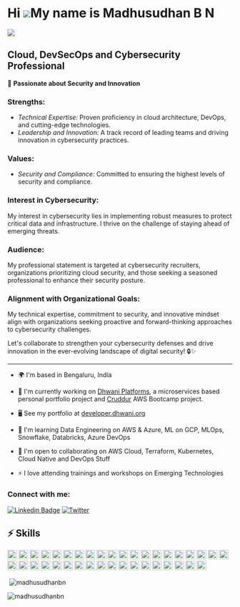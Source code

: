 Hi ![](https://user-images.githubusercontent.com/18350557/176309783-0785949b-9127-417c-8b55-ab5a4333674e.gif)My name is Madhusudhan B N
=======================================================================================================================================

<div>
<img align="center" src="https://i.imgur.com/4ASafy0.png">
</div>

<!-- ## ⚡ Interests
<div>
<img align="center" alt="coding" width="800" src="https://www.digitalonus.com/wp-content/uploads/2019/07/DOU-GIF4.gif">
</div> -->

## Cloud, DevSecOps and Cybersecurity Professional

🔐 **Passionate about Security and Innovation**

### Strengths:
- *Technical Expertise:* Proven proficiency in cloud architecture, DevOps, and cutting-edge technologies.
- *Leadership and Innovation:* A track record of leading teams and driving innovation in cybersecurity practices.

### Values:
- *Security and Compliance:* Committed to ensuring the highest levels of security and compliance.

### Interest in Cybersecurity:
My interest in cybersecurity lies in implementing robust measures to protect critical data and infrastructure. I thrive on the challenge of staying ahead of emerging threats.

### Audience:
My professional statement is targeted at cybersecurity recruiters, organizations prioritizing cloud security, and those seeking a seasoned professional to enhance their security posture.

### Alignment with Organizational Goals:
My technical expertise, commitment to security, and innovative mindset align with organizations seeking proactive and forward-thinking approaches to cybersecurity challenges.

Let's collaborate to strengthen your cybersecurity defenses and drive innovation in the ever-evolving landscape of digital security! 🔒✨

---

* 🌍  I'm based in Bengaluru, India

* 🚀  I'm currently working on [Dhwani Platforms](http://dhwani.org), a microservices based personal portfolio project and [Cruddur](https://github.com/madhusudhanbn/aws-bootcamp-cruddur-2023) AWS Bootcamp project.

* 🖥️  See my portfolio at [developer.dhwani.org](http://developer.dhwani.org)

* 🧠  I'm learning Data Engineering on AWS & Azure, ML on GCP, MLOps, Snowflake, Databricks, Azure DevOps

* 🤝  I'm open to collaborating on AWS Cloud, Terraform, Kubernetes, Cloud Native and DevOps Stuff

* ⚡  I love attending trainings and workshops on Emerging Technologies

### Connect with me:
[![Linkedin Badge](https://img.shields.io/badge/-madhusudhanbn-blue?style=flat-square&logo=Linkedin&logoColor=white&link=https://www.linkedin.com/in/madhusudhanbn/)](https://www.linkedin.com/in/madhusudhanbn/)
[![Twitter](https://img.shields.io/badge/Twitter-blue?style=social&logo=twitter)](https://twitter.com/madhusudhanbn)


## ⚡ Skills

<a href="https://www.typescriptlang.org/" title="Typescript"><img src="https://github.com/get-icon/geticon/raw/master/icons/typescript-icon.svg" alt="Typescript" width="21px" height="21px"></a>
<a href="https://developer.mozilla.org/en-US/docs/Web/JavaScript" title="JavaScript"><img src="https://github.com/get-icon/geticon/raw/master/icons/javascript.svg" alt="JavaScript" width="21px" height="21px"></a>
<a href="https://reactjs.org/" title="React"><img src="https://github.com/get-icon/geticon/raw/master/icons/react.svg" alt="React" width="21px" height="21px"></a>
<a href="https://angular.io/" title="Angular"><img src="https://github.com/get-icon/geticon/raw/master/icons/angular-icon.svg" alt="Angular" width="21px" height="21px"></a>
<a href="https://nodejs.org/" title="Node.js"><img src="https://github.com/get-icon/geticon/raw/master/icons/nodejs-icon.svg" alt="Node.js" width="21px" height="21px"></a>
<a href="https://expressjs.com/" title="Express"><img src="https://github.com/get-icon/geticon/raw/master/icons/express.svg" alt="Express" width="21px" height="21px"></a>
<a href="https://nextjs.org/" title="Next.js"><img src="https://github.com/get-icon/geticon/raw/master/icons/nextjs-icon.svg" alt="Next.js" width="21px" height="21px"></a>
<a href="https://www.java.com/" title="Java"><img src="https://github.com/get-icon/geticon/raw/master/icons/java.svg" alt="Java" width="21px" height="21px"></a>
<a href="https://spring.io/" title="Spring"><img src="https://github.com/get-icon/geticon/raw/master/icons/spring.svg" alt="Spring" width="21px" height="21px"></a>
<a href="https://www.python.org/" title="Python"><img src="https://github.com/get-icon/geticon/raw/master/icons/python.svg" alt="Python" width="21px" height="21px"></a>
<a href="https://www.djangoproject.com/" title="Django"><img src="https://github.com/get-icon/geticon/raw/master/icons/django.svg" alt="Django" width="21px" height="21px"></a>
<a href="https://pandas.pydata.org/" title="pandas"><img src="https://github.com/get-icon/geticon/raw/master/icons/pandas-icon.svg" alt="pandas" width="21px" height="21px"></a>
<a href="https://numpy.org/" title="NumPy"><img src="https://github.com/get-icon/geticon/raw/master/icons/numpy-icon.svg" alt="NumPy" width="21px" height="21px"></a>
<a href="https://www.mongodb.org/" title="MongoDB"><img src="https://github.com/get-icon/geticon/raw/master/icons/mongodb-icon.svg" alt="MongoDB" width="21px" height="21px"></a>
<a href="https://dev.mysql.com/" title="MySQL"><img src="https://github.com/get-icon/geticon/raw/master/icons/mysql.svg" alt="MySQL" width="21px" height="21px"></a>
<a href="https://www.postgresql.org/" title="PostgreSQL"><img src="https://github.com/get-icon/geticon/raw/master/icons/postgresql.svg" alt="PostgreSQL" width="21px" height="21px"></a>
<a href="https://graphql.org/" title="GraphQL"><img src="https://github.com/get-icon/geticon/raw/master/icons/graphql.svg" alt="GraphQL" width="21px" height="21px"></a>
<a href="https://git-scm.com/" title="Git"><img src="https://github.com/get-icon/geticon/raw/master/icons/git-icon.svg" alt="Git" width="21px" height="21px"></a>
<a href="https://www.npmjs.com/" title="npm"><img src="https://github.com/get-icon/geticon/raw/master/icons/npm.svg" alt="npm" width="21px" height="21px"></a>
<a href="https://yarnpkg.com/" title="Yarn"><img src="https://github.com/get-icon/geticon/raw/master/icons/yarn.svg" alt="Yarn" width="21px" height="21px"></a>
<a href="https://webpack.js.org/" title="webpack"><img src="https://github.com/get-icon/geticon/raw/master/icons/webpack.svg" alt="webpack" width="21px" height="21px"></a>
<a href="https://circleci.com/" title="CircleCI"><img src="https://github.com/get-icon/geticon/raw/master/icons/circleci.svg" alt="CircleCI" width="21px" height="21px"></a>
<a href="https://codecov.io/" title="Codecov"><img src="https://github.com/get-icon/geticon/raw/master/icons/codecov.svg" alt="Codecov" width="21px" height="21px"></a>
<a href="https://code.visualstudio.com/" title="Visual Studio Code"><img src="https://github.com/get-icon/geticon/raw/master/icons/visual-studio-code.svg" alt="Visual Studio Code" width="21px" height="21px"></a>
<a href="https://www.sublimetext.com/" title="Sublime Text"><img src="https://github.com/get-icon/geticon/raw/master/icons/sublime-text.svg" alt="Sublime Text" width="21px" height="21px"></a>
<a href="https://www.gatsbyjs.com/" title="Gatsby"><img src="https://github.com/get-icon/geticon/raw/master/icons/gatsby.svg" alt="Gatsby" width="21px" height="21px"></a>
<a href="https://gohugo.io/" title="Hugo"><img src="https://github.com/get-icon/geticon/raw/master/icons/hugo-icon.svg" alt="Hugo" width="21px" height="21px"></a>
<a href="https://wordpress.org/" title="WordPress"><img src="https://github.com/get-icon/geticon/raw/master/icons/wordpress-icon.svg" alt="WordPress" width="21px" height="21px"></a>
<a href="https://www.apache.org/" title="Apache"><img src="https://github.com/get-icon/geticon/raw/master/icons/apache.svg" alt="Apache" width="21px" height="21px"></a>
<a href="https://aws.amazon.com/" title="AWS"><img src="https://github.com/get-icon/geticon/raw/master/icons/aws.svg" alt="AWS" width="21px" height="21px"></a>
<a href="https://cloud.google.com/" title="GCP"><img src="https://github.com/get-icon/geticon/raw/master/icons/google-cloud.svg" alt="GCP" width="21px" height="21px"></a>
<a href="https://azure.microsoft.com/" title="Microsoft Azure"><img src="https://github.com/get-icon/geticon/raw/master/icons/azure-icon.svg" alt="Microsoft Azure" width="21px" height="21px"></a>
<a href="https://www.firebase.com/" title="Firebase"><img src="https://github.com/get-icon/geticon/raw/master/icons/firebase.svg" alt="Firebase" width="21px" height="21px"></a>
<a href="https://www.elastic.co/products/elasticsearch" title="Elasticsearch"><img src="https://github.com/get-icon/geticon/raw/master/icons/elasticsearch.svg" alt="Elasticsearch" width="21px" height="21px"></a>
<a href="https://www.cloudflare.com/" title="Cloudflare"><img src="https://github.com/get-icon/geticon/raw/master/icons/cloudflare.svg" alt="Cloudflare" width="21px" height="21px"></a>
<a href="https://openid.net/" title="OpenID"><img src="https://github.com/get-icon/geticon/raw/master/icons/openid-icon.svg" alt="OpenID" width="21px" height="21px"></a>
<a href="https://deno.land/" title="Deno"><img src="https://github.com/get-icon/geticon/raw/master/icons/deno.svg" alt="Deno" width="21px" height="21px"></a>
<a href="https://www.docker.com/" title="docker"><img src="https://github.com/get-icon/geticon/raw/master/icons/docker-icon.svg" alt="docker" width="21px" height="21px"></a>

<p>&nbsp;<img align="center" src="https://github-readme-stats.vercel.app/api?username=madhusudhanbn&show_icons=true&locale=en" alt="madhusudhanbn" /></p>

<p><img align="center" src="https://github-readme-streak-stats.herokuapp.com/?user=madhusudhanbn&" alt="madhusudhanbn" /></p>

